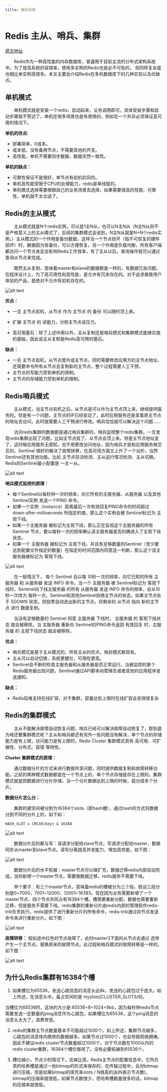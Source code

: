```yaml
---
title: 缓存异常
---
```

# Redis 主从、哨兵、集群
[原文地址](https://mp.weixin.qq.com/s?__biz=MzI3ODU4MTQ3Mw==&mid=2247497624&idx=5&sn=851bab4373279f7a0922755c0c83896b&chksm=eb566e16dc21e700012ae99641db3652d0ce82e5eefe915d950544a9ad5ff081e730d4b2b7d5&scene=27)

&emsp;&emsp;Redis作为一种高性能的内存数据库，普遍用于目前主流的分布式架构系统中。为了提高系统的容错率，使用多实例的Redis也是必不可免的，
但同样复杂度也相比单实例高很多。本文主要会介绍Redis在多机数据库下的几种实现以及优缺点。

## 单机模式

&emsp;&emsp;单机模式就是安装一个redis，启动起来，业务调用即可。具体安装步骤和启动步骤就不赘述了，单机在很多场景也是有使用的，例如在一个并非必须保证高可用的情况下。

**单机的优点:**

* 部署简单，0成本。
* 成本低，没有备用节点，不需要其他的开支。
* 高性能，单机不需要同步数据，数据天然一致性。

**单机的缺点：**

* 可靠性保证不是很好，单节点有宕机的风险。
* 单机高性能受限于CPU的处理能力，redis是单线程的。
* 单机模式选择需要根据自己的业务场景去选择，如果需要很高的性能、可靠性，单机就不太合适了。

## Redis的主从模式

&emsp;&emsp;主从模式就是N个redis实例，可以是1主N从，也可以N主N从（N主N从则不是严格意义上的主从模式了，后续的集群模式会说到，N主N从就是N+N个redis实例。）主从模式的一个作用是备份数据，这样当一个节点损坏（指不可恢复的硬件损坏）时，数据因为有备份，可以方便恢复。另一个作用是负载均衡，所有客户端都访问一个节点肯定会影响Redis工作效率，有了主从以后，查询操作就可以通过查询从节点来完成。

&emsp;&emsp;既然主从复制，意味着master和slave的数据都是一样的，有数据冗余问题。在程序设计上，为了高可用性和高性能，是允许有冗余存在的。对于追求极致用户体验的产品，是绝对不允许有宕机存在的。

![alt text](image.png)

**优点：**

* 一旦 主节点宕机，从节点 作为 主节点 的 备份 可以随时顶上来。

* 扩展 主节点 的 读能力，分担主节点读压力。

* 高可用基石：除了上述作用以外，主从复制还是哨兵模式和集群模式能够实施的基础，因此说主从复制是Redis高可用的基石。

**缺点：**

* 一旦 主节点宕机，从节点晋升成主节点，同时需要修改应用方的主节点地址，还需要命令所有从节点去复制新的主节点，整个过程需要人工干预。
* 主节点的写能力受到单机的限制。
* 主节点的存储能力受到单机的限制。

## Redis哨兵模式

&emsp;&emsp;主从模式，当主节点宕机之后，从节点是可以作为主节点顶上来，继续提供服务的。但是有一个问题，主节点的IP已经变动了，此时应用服务还是拿着原主节点的地址去访问，此时就需要人工干预进行修改。哨兵恰恰就可以解决这个问题……

&emsp;&emsp;访问redis集群的数据都是通过哨兵集群的，哨兵监控整个redis集群。一旦发现redis集群出现了问题，比如主节点挂了，从节点会顶上来。但是主节点地址变了，这时候应用服务无感知，也不用更改访问地址，因为哨兵才是和应用服务做交互的。Sentinel 很好的解决了故障转移，在高可用方面又上升了一个台阶，当然Sentinel还有其他功能。比如 主节点存活检测、主从运行情况检测、主从切换。Redis的Sentinel最小配置是 一主一从。

![alt text](image-1.png)

**哨兵模式监控的原理：**

* 每个Sentinel以每秒钟一次的频率，向它所有的主服务器、从服务器 以及其他Sentinel实例 发送一个PING 命令。
* 如果一个实例（instance）距离最后一次有效回复PING命令的时间超过down-after-milliseconds 所指定的值，那么这个实例会被 Sentinel标记为 主观下线。
* 如果一个主服务器 被标记为主观下线，那么正在监视这个主服务器的所有 Sentinel 节点，要以每秒一次的频率确认该主服务器是否的确进入了主观下线 状态。
* 如果一个 主服务器 被标记为 主观下线，并且有足够数量的Sentinel（至少要达到配置文件指定的数量）在指定的时间范围内同意这一判断，那么这个该主服务器被标记为 客观下线。

![alt text](image-2.png)

&emsp;&emsp;在一般情况下， 每个 Sentinel 会以每 10秒一次的频率，向它已知的所有 主服务器 和 从服务器 发送 INFO 命令。当一个 主服务器 被 Sentinel标记为 客观下线时，Sentinel向下线主服务器 的所有 从服务器 发送 INFO 命令的频率，会从10秒一次改为 每秒一次。Sentinel和其他Sentinel协商主节点的状态，如果主节点处于 SDOWN`状态，则投票自动选出新的主节点。将剩余的 从节点 指向 新的主节点 进行 数据复制。

&emsp;&emsp;当没有足够数量的 Sentinel 同意 主服务器 下线时， 主服务器 的 客观下线状态 就会被移除。当 主服务器 重新向 Sentinel的PING命令返回 有效回复 时，主服务器 的 主观下线状态 就会被移除。

**优点：**

* 哨兵模式是基于主从模式的，所有主从的优点，哨兵模式都具有。
* 主从可以自动切换，系统更健壮，可用性更高。
* Sentinel会不断的检查主服务器和从服务器是否正常运行。当被监控的某个Redis服务器出现问题，Sentinel通过API脚本向管理员或者其他的应用程序发送通知。

**缺点：**

* Redis较难支持在线扩容，对于集群，容量达到上限时在线扩容会变得很复杂


## Redis的集群模式

&emsp;&emsp;主从不能解决故障自动恢复问题，哨兵已经可以解决故障自动恢复了，那到底为啥还要集群模式呢？主从和哨兵都还有另外一些问题没有解决，单个节点的存储能力是有上限，访问能力是有上限的。Redis Cluster 集群模式具有 高可用、可扩展性、分布式、容错 等特性。

**Cluster 集群模式的原理：**

&emsp;&emsp;通过数据分片的方式来进行数据共享问题，同时提供数据复制和故障转移功能。之前的两种模式数据都是在一个节点上的，单个节点存储是存在上限的。集群模式就是把数据进行分片存储，当一个分片数据达到上限的时候，就分成多个分片。

**数据分片怎么分：**

&emsp;&emsp;集群的键空间被分割为16384个slots（即hash槽），通过hash的方式将数据分到不同的分片上的，如下如：

```
HASH_SLOT = CRC16(key) & 16384
```

![alt text](image-3.png)

&emsp;&emsp;数据分片后的都与写：读请求分配给slave节点，写请求分配给master，数据同步从master到slave节点。读写分离提高并发能力，增加高性能，如下图：

![alt text](image-4.png)

&emsp;&emsp;数据分片后的水平拓展：master节点可以做扩充，数据迁移redis内部自动完成。当你新增一个master节点，需要做数据迁移，redis服务不需要下线。

&emsp;&emsp;举个栗子：有三个master节点，意味着redis的槽被分为三个段，假设三段分别是0~7000，7001~12000、12001~16383。现在因为业务需要新增了一个master节点，四个节点共同占有16384个槽。槽需要重新分配，数据也需要重新迁移，但是服务不需要下线。redis集群的重新分片由redis内部的管理软件redis-trib负责执行。redis提供了进行重新分片的所有命令，redis-trib通过向节点发送命令来进行重新分片。如下图：

![alt text](image-5.png)

**故障转移：** 假如途中红色的节点故障了，此时master3下面的从节点会通过 选举 产生一个主节点。替换原来的故障节点。此过程和哨兵模式的故障转移是一样的。如下图：

![alt text](image-6.png)

## 为什么Redis集群有16384个槽

1. 如果槽位为65536，发送心跳信息的消息头达8k，发送的心跳包过于庞大。如上所述，在消息头中，最占空间的是 myslots[CLUSTER_SLOTS/8]。

当槽位为65536时，这块的大小是:65536÷8÷1024=8kb，因为每秒钟redis节点需要发送一定数量的ping消息作为心跳包，如果槽位为65536，这个ping消息的消息头太大了，浪费带宽。

2. redis的集群主节点数量基本不可能超过1000个。如上所述，集群节点越多，心跳包的消息体内携带的数据越多。如果节点过1000个，也会导致网络拥堵。因此不建议redis cluster节点数量超过1000个。对于节点数在1000以内的redis cluster集群，16384个槽位够用了。没有必要拓展到65536个。

3. 槽位越小，节点少的情况下，压缩比高，Redis主节点的配置信息中，它所负责的哈希槽是通过一张bitmap的形式来保存的，在传输过程中，会对bitmap进行压缩，但是如果bitmap的填充率slots / N很高的话(N表示节点数)，bitmap的压缩率就很低。如果节点数很少，而哈希槽数量很多的话，bitmap的压缩率就很低。